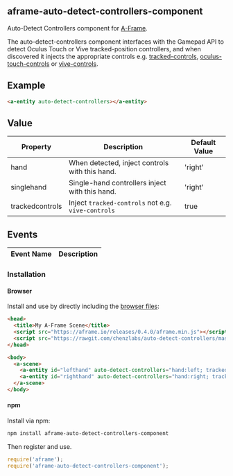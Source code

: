 ## aframe-auto-detect-controllers-component

Auto-Detect Controllers component for [A-Frame](https://aframe.io).

[trackedcontrols]: ./tracked-controls.md
[oculustouchcontrols]: ./oculus-touch-controls.md
[vivecontrols]: ./vive-controls.md

The auto-detect-controllers component interfaces with the Gamepad API
to detect Oculus Touch or Vive tracked-position controllers, 
and when discovered it injects the appropriate controls e.g.
[tracked-controls][trackedcontrols], [oculus-touch-controls][oculustouchcontrols] or [vive-controls][vivecontrols].

## Example

```html
<a-entity auto-detect-controllers></a-entity>
```

## Value

| Property             | Description                                        | Default Value        |
|----------------------|----------------------------------------------------|----------------------|
| hand                 | When detected, inject controls with this hand.     | 'right'              |
| singlehand           | Single-hand controllers inject with this hand.     | 'right'              |
| trackedcontrols      | Inject `tracked-controls` not e.g. `vive-controls` | true                 |

## Events

| Event Name   | Description             |
| ----------   | -----------             |

### Installation

#### Browser

Install and use by directly including the [browser files](dist):

```html
<head>
  <title>My A-Frame Scene</title>
  <script src="https://aframe.io/releases/0.4.0/aframe.min.js"></script>
  <script src="https://rawgit.com/chenzlabs/auto-detect-controllers/master/dist/aframe-auto-detect-controllers-component.min.js"></script>
</head>

<body>
  <a-scene>
    <a-entity id="lefthand" auto-detect-controllers="hand:left; tracked-controls:false"></a-entity>
    <a-entity id="righthand" auto-detect-controllers="hand:right; tracked-controls:false"></a-entity>
  </a-scene>
</body>
```

#### npm

Install via npm:

```bash
npm install aframe-auto-detect-controllers-component
```

Then register and use.

```js
require('aframe');
require('aframe-auto-detect-controllers-component');
```
